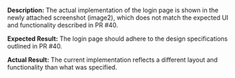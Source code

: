 **Description:**
The actual implementation of the login page is shown in the newly attached screenshot (image2), which does not match the expected UI and functionality described in PR #40. 

**Expected Result:**
The login page should adhere to the design specifications outlined in PR #40.

**Actual Result:**
The current implementation reflects a different layout and functionality than what was specified.